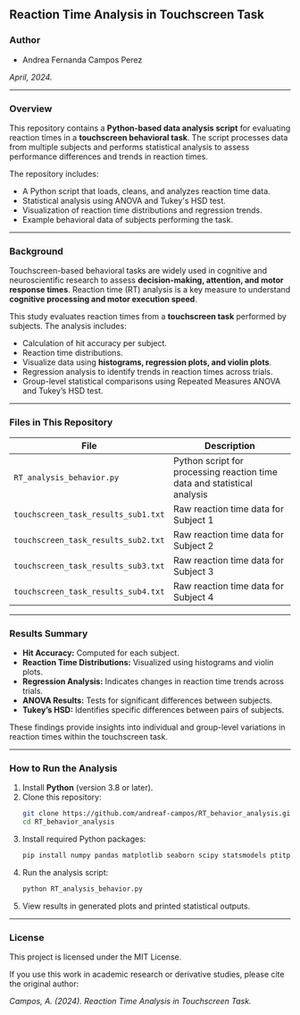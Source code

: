 ## **Reaction Time Analysis in Touchscreen Task**

### **Author**
- Andrea Fernanda Campos Perez

*April, 2024.*

---

### **Overview**
This repository contains a **Python-based data analysis script** for evaluating reaction times in a **touchscreen behavioral task**. The script processes data from multiple subjects and performs statistical analysis to assess performance differences and trends in reaction times.

The repository includes:
- A Python script that loads, cleans, and analyzes reaction time data.
- Statistical analysis using ANOVA and Tukey's HSD test.
- Visualization of reaction time distributions and regression trends.
- Example behavioral data of subjects performing the task.

---

### **Background**
Touchscreen-based behavioral tasks are widely used in cognitive and neuroscientific research to assess **decision-making, attention, and motor response times**. Reaction time (RT) analysis is a key measure to understand **cognitive processing and motor execution speed**.

This study evaluates reaction times from a **touchscreen task** performed by subjects. The analysis includes:
- Calculation of hit accuracy per subject.
- Reaction time distributions.
- Visualize data using **histograms, regression plots, and violin plots**.
- Regression analysis to identify trends in reaction times across trials.
- Group-level statistical comparisons using Repeated Measures ANOVA and Tukey’s HSD test.

---

### **Files in This Repository**
| File | Description |
|------|------------|
| `RT_analysis_behavior.py` | Python script for processing reaction time data and statistical analysis |
| `touchscreen_task_results_sub1.txt` | Raw reaction time data for Subject 1 |
| `touchscreen_task_results_sub2.txt` | Raw reaction time data for Subject 2 |
| `touchscreen_task_results_sub3.txt` | Raw reaction time data for Subject 3 |
| `touchscreen_task_results_sub4.txt` | Raw reaction time data for Subject 4 |

---

### **Results Summary**
- **Hit Accuracy:** Computed for each subject.
- **Reaction Time Distributions:** Visualized using histograms and violin plots.
- **Regression Analysis:** Indicates changes in reaction time trends across trials.
- **ANOVA Results:** Tests for significant differences between subjects.
- **Tukey’s HSD:** Identifies specific differences between pairs of subjects.

These findings provide insights into individual and group-level variations in reaction times within the touchscreen task.

---

### **How to Run the Analysis**
1. Install **Python** (version 3.8 or later).
2. Clone this repository:
   ```sh
   git clone https://github.com/andreaf-campos/RT_behavior_analysis.git
   cd RT_behavior_analysis
   ```
3. Install required Python packages:
   ```sh
   pip install numpy pandas matplotlib seaborn scipy statsmodels ptitprince
   ```
4. Run the analysis script:
   ```sh
   python RT_analysis_behavior.py
   ```
5. View results in generated plots and printed statistical outputs.

---

### **License**
This project is licensed under the MIT License.

If you use this work in academic research or derivative studies, please cite the original author:

*Campos, A. (2024). Reaction Time Analysis in Touchscreen Task.*